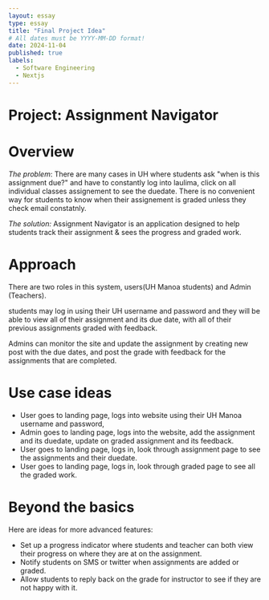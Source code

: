 ```yaml
---
layout: essay
type: essay
title: "Final Project Idea"
# All dates must be YYYY-MM-DD format!
date: 2024-11-04
published: true
labels:
  - Software Engineering
  - Nextjs
---
```

# Project: Assignment Navigator

# Overview
_The problem_: There are many cases in UH where students ask "when is this assignment due?" and have to constantly log into laulima, click on all individual classes assignement to see the duedate.  There is no convenient way for students to know when their assignement is graded unless they check email constatnly.

_The solution:_ Assignment Navigator is an application designed to help students track their assignment & sees the progress and graded work.
# Approach
There are two roles in this system, users(UH Manoa students) and Admin (Teachers).

students may log in using their UH username and password and they will be able to view all of their assignment and its due date, with all of their previous assignments graded with feedback. 

Admins can monitor the site and update the assignment by creating new post with the due dates, and post the grade with feedback for the assignments that are completed.
# Use case ideas
- User goes to landing page, logs into website using their UH Manoa username and password,
- Admin goes to landing page, logs into the website, add the assignment and its duedate, update on graded assignment and its feedback.
- User goes to landing page, logs in, look through assignment page to see the assignments and their duedate.
- User goes to landing page, logs in, look through graded page to see all the graded work.

# Beyond the basics
Here are ideas for more advanced features:
- Set up a progress indicator where students and teacher can both view their progress on where they are at on the assignment.
- Notify students on SMS or twitter when assignments are added or graded.
- Allow students to reply back on the grade for instructor to see if they are not happy with it.
